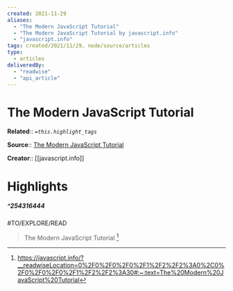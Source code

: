 ```yaml
---
created: 2021-11-29
aliases:
  - "The Modern JavaScript Tutorial"
  - "The Modern JavaScript Tutorial by javascript.info"
  - "javascript.info"
tags: created/2021/11/29, node/source/articles
type: 
  - articles
deliveredBy: 
  - "readwise"
  - "api_article"
---
```

# The Modern JavaScript Tutorial

**Related**:: 
*`=this.highlight_tags`*

**Source**:: [The Modern JavaScript Tutorial](https://javascript.info)

**Creator**:: [[javascript.info]]

# Highlights
##### ^254316444
#TO/EXPLORE/READ  
> The Modern JavaScript Tutorial 
  [^254316444]

[^254316444]: https://javascript.info/?__readwiseLocation=0%2F0%2F0%2F0%2F1%2F2%2F2%3A0%2C0%2F0%2F0%2F0%2F1%2F2%2F2%3A30#:~:text=The%20Modern%20JavaScript%20Tutorial

